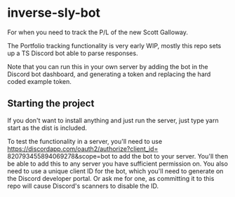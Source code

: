# inverse-sly-bot

For when you need to track the P/L of the new Scott Galloway.

The Portfolio tracking functionality is very early WIP, mostly this repo sets up a TS Discord bot able to parse responses.

Note that you can run this in your own server by adding the bot in the Discord bot dashboard, and generating a token and replacing the hard coded example token.

## Starting the project

If you don't want to install anything and just run the server, just type yarn start as the dist is included.

To test the functionality in a server, you'll need to use https://discordapp.com/oauth2/authorize?client_id= 820793455894069278&scope=bot to add the bot to your server. You'll then be able to add this to any server you have sufficient permission on. You also need to use a unique client ID for the bot, which you'll need to generate on the Discord developer portal. Or ask me for one, as committing it to this repo will cause Discord's scanners to disable the ID.
